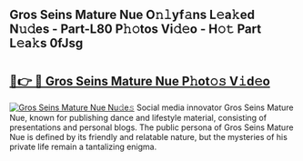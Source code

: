 ## Gros Seins Mature Nue O𝚗𝚕yf𝚊ns L𝚎a𝚔ed N𝚞𝚍es - Part-L80 P𝚑𝚘tos Vi𝚍𝚎o - H𝚘𝚝 Part L𝚎a𝚔s 0fJsg

# <h2><a href="http://kfc8kyn.oniu.top/?m=Gros+Seins+Mature+Nue">🔗👉 🔴 Gros Seins Mature Nue P𝚑ot𝚘𝚜 V𝚒d𝚎o</a></h2>

[![Gros Seins Mature Nue Nu𝚍e𝚜](https://i.imgur.com/0qMVB7G.gif)](http://kfc8kyn.oniu.top/?m=Gros+Seins+Mature+Nue)
Social media innovator Gros Seins Mature Nue, known for publishing dance and lifestyle material, consisting of presentations and personal blogs. The public persona of Gros Seins Mature Nue is defined by its friendly and relatable nature, but the mysteries of his private life remain a tantalizing enigma.  
